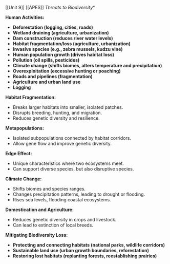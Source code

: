 
[[Unit 9]]
[[APES]]
*Threats to Biodiversity**

**Human Activities:**

* **Deforestation (logging, cities, roads)**
* **Wetland draining (agriculture, urbanization)**
* **Dam construction (reduces river water levels)**
* **Habitat fragmentation/loss (agriculture, urbanization)**
* **Invasive species (e.g., zebra mussels, kudzu vine)**
* **Human population growth (drives habitat loss)**
* **Pollution (oil spills, pesticides)**
* **Climate change (shifts biomes, alters temperature and precipitation)**
* **Overexploitation (excessive hunting or poaching)**
* **Roads and pipelines (fragmentation)**
* **Agriculture and urban land use**
* **Logging**

**Habitat Fragmentation:**

* Breaks larger habitats into smaller, isolated patches.
* Disrupts breeding, hunting, and migration.
* Reduces genetic diversity and resilience.

**Metapopulations:**

* Isolated subpopulations connected by habitat corridors.
* Allow gene flow and improve genetic diversity.

**Edge Effect:**

* Unique characteristics where two ecosystems meet.
* Can support diverse species, but also disruptive species.

**Climate Change:**

* Shifts biomes and species ranges.
* Changes precipitation patterns, leading to drought or flooding.
* Rises sea levels, flooding coastal ecosystems.

**Domestication and Agriculture:**

* Reduces genetic diversity in crops and livestock.
* Can lead to extinction of local breeds.

**Mitigating Biodiversity Loss:**

* **Protecting and connecting habitats (national parks, wildlife corridors)**
* **Sustainable land use (urban growth boundaries, reforestation)**
* **Restoring lost habitats (replanting forests, reestablishing prairies)**